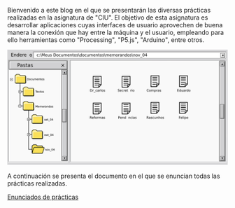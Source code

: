 Bienvenido a este blog en el que se presentarán las diversas prácticas realizadas en la asignatura de "CIU". El objetivo de esta asignatura es desarrollar aplicaciones cuyas interfaces de usuario aprovechen de buena manera la conexión que hay entre la máquina y el usuario, empleando para ello herramientas como "Processing", "P5.js", "Arduino", entre otros.

![](/images/logo.png "Ejemplo de interfaz de usuario")

A continuación se presenta el documento en el que se enuncian todas las prácticas realizadas.

[Enunciados de prácticas](https://ncvt-aep.ulpgc.es/cv/ulpgctp21/pluginfile.php/412240/mod_resource/content/37/CIU_Pr_cticas.pdf)
